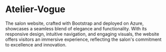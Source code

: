 # Atelier-Vogue
The salon website, crafted with Bootstrap and deployed on Azure, showcases a seamless blend of elegance and functionality. With its responsive design, intuitive navigation, and engaging visuals, the website offers visitors an immersive experience, reflecting the salon's commitment to excellence and innovation.
